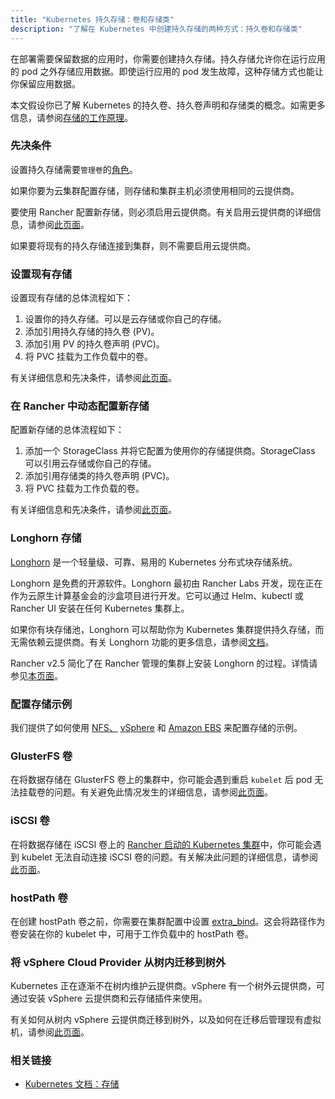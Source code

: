 ```yaml
---
title: "Kubernetes 持久存储：卷和存储类"
description: "了解在 Kubernetes 中创建持久存储的两种方式：持久卷和存储类"
---
```

在部署需要保​​留数据的应用时，你需要创建持久存储。持久存储允许你在运行应用的 pod 之外存储应用数据。即使运行应用的 pod 发生故障，这种存储方式也能让你保留应用数据。

本文假设你已了解 Kubernetes 的持久卷、持久卷声明和存储类的概念。如需更多信息，请参阅[存储的工作原理](../how-to-guides/new-user-guides/manage-clusters/create-kubernetes-persistent-storage/manage-persistent-storage/about-persistent-storage.md)。

### 先决条件

设置持久存储需要`管理卷`的[角色](../how-to-guides/new-user-guides/authentication-permissions-and-global-configuration/manage-role-based-access-control-rbac/cluster-and-project-roles.md#项目角色参考)。

如果你要为云集群配置存储，则存储和集群主机必须使用相同的云提供商。

要使用 Rancher 配置新存储，则必须启用云提供商。有关启用云提供商的详细信息，请参阅[此页面](../pages-for-subheaders/set-up-cloud-providers.md)。

如果要将现有的持久存储连接到集群，则不需要启用云提供商。

### 设置现有存储

设置现有存储的总体流程如下：

1. 设置你的持久存储。可以是云存储或你自己的存储。
2. 添加引用持久存储的持久卷 (PV)。
3. 添加引用 PV 的持久卷声明 (PVC)。
4. 将 PVC 挂载为工作负载中的卷。

有关详细信息和先决条件，请参阅[此页面](../how-to-guides/new-user-guides/manage-clusters/create-kubernetes-persistent-storage/manage-persistent-storage/set-up-existing-storage.md)。

### 在 Rancher 中动态配置新存储

配置新存储的总体流程如下：

1. 添加一个 StorageClass 并将它配置为使用你的存储提供商。StorageClass 可以引用云存储或你自己的存储。
2. 添加引用存储类的持久卷声明 (PVC)。
3. 将 PVC 挂载为工作负载的卷。

有关详细信息和先决条件，请参阅[此页面](../how-to-guides/new-user-guides/manage-clusters/create-kubernetes-persistent-storage/manage-persistent-storage/dynamically-provision-new-storage.md)。

### Longhorn 存储

[Longhorn](https://longhorn.io/) 是一个轻量级、可靠、易用的 Kubernetes 分布式块存储系统。

Longhorn 是免费的开源软件。Longhorn 最初由 Rancher Labs 开发，现在正在作为云原生计算基金会的沙盒项目进行开发。它可以通过 Helm、kubectl 或 Rancher UI 安装在任何 Kubernetes 集群上。

如果你有块存储池，Longhorn 可以帮助你为 Kubernetes 集群提供持久存储，而无需依赖云提供商。有关 Longhorn 功能的更多信息，请参阅[文档](https://longhorn.io/docs/latest/what-is-longhorn/)。

Rancher v2.5 简化了在 Rancher 管理的集群上安装 Longhorn 的过程。详情请参见[本页面](../integrations-in-rancher/longhorn.md)。

### 配置存储示例

我们提供了如何使用 [NFS、](../how-to-guides/new-user-guides/manage-clusters/provisioning-storage-examples/nfs-storage.md) [vSphere](../how-to-guides/new-user-guides/manage-clusters/provisioning-storage-examples/vsphere-storage.md) 和 [Amazon EBS](../how-to-guides/new-user-guides/manage-clusters/provisioning-storage-examples/persistent-storage-in-amazon-ebs.md) 来配置存储的示例。

### GlusterFS 卷

在将数据存储在 GlusterFS 卷上的集群中，你可能会遇到重启 `kubelet` 后 pod 无法挂载卷的问题。有关避免此情况发生的详细信息，请参阅[此页面](../how-to-guides/new-user-guides/manage-clusters/create-kubernetes-persistent-storage/manage-persistent-storage/about-glusterfs-volumes.md)。

### iSCSI 卷

在将数据存储在 iSCSI 卷上的 [Rancher 启动的 Kubernetes 集群](../pages-for-subheaders/launch-kubernetes-with-rancher.md)中，你可能会遇到 kubelet 无法自动连接 iSCSI 卷的问题。有关解决此问题的详细信息，请参阅[此页面](../how-to-guides/new-user-guides/manage-clusters/create-kubernetes-persistent-storage/manage-persistent-storage/install-iscsi-volumes.md)。

### hostPath 卷
在创建 hostPath 卷之前，你需要在集群配置中设置 [extra_bind](https://rancher.com/docs/rke/latest/en/config-options/services/services-extras/#extra-binds/)。这会将路径作为卷安装在你的 kubelet 中，可用于工作负载中的 hostPath 卷。

### 将 vSphere Cloud Provider 从树内迁移到树外

Kubernetes 正在逐渐不在树内维护云提供商。vSphere 有一个树外云提供商，可通过安装 vSphere 云提供商和云存储插件来使用。

有关如何从树内 vSphere 云提供商迁移到树外，以及如何在迁移后管理现有虚拟机，请参阅[此页面](../how-to-guides/new-user-guides/kubernetes-clusters-in-rancher-setup/set-up-cloud-providers/configure-out-of-tree-vsphere.md)。

### 相关链接

- [Kubernetes 文档：存储](https://kubernetes.io/docs/concepts/storage/)
